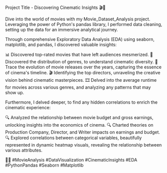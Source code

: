 Project Title - Discovering Cinematic Insights 🎬🌟

Dive into the world of movies with my Movie_Dataset_Analysis project. Leveraging the power of Python's pandas library, I performed data cleaning, setting up the data for an immersive analytical journey.

Through comprehensive Exploratory Data Analysis (EDA) using seaborn, matplotlib, and pandas, I discovered valuable insights:

📊 Discovered top-rated movies that have left audiences mesmerized.
🎥 Discovered the distribution of genres, to understand cinematic diversity.
📅 Trace the evolution of movie releases over the years, capturing the essence of cinema's timeline.
🎬 Identifying the top directors, unraveling the creative vision behind cinematic masterpieces.
🎞️ Delved into the average runtime for movies across various genres, and analyzing any patterns that may show up.

Furthermore, I delved deeper, to find any hidden correlations to enrich the cinematic experience:

🔍 Analyzed the relationship between movie budget and gross earnings, unlocking insights into the economics of cinema.
🔍 Charted theories on Production Company, Director, and Writer impacts on earnings and budget.
🔍 Explored correlations between categorical variables, beautifully represented in dynamic heatmap visuals, revealing the relationship between various attributes.

🍿🎥 #MovieAnalysis #DataVisualization #CinematicInsights #EDA #PythonPandas #Seaborn #Matplotlib